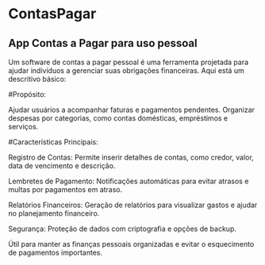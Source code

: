 # ContasPagar
## App Contas a Pagar para uso pessoal

Um software de contas a pagar pessoal é uma ferramenta projetada para ajudar indivíduos a gerenciar suas obrigações financeiras. Aqui está um descritivo básico:

#Propósito:

Ajudar usuários a acompanhar faturas e pagamentos pendentes.
Organizar despesas por categorias, como contas domésticas, empréstimos e serviços.

#Características Principais:

Registro de Contas: Permite inserir detalhes de contas, como credor, valor, data de vencimento e descrição.

Lembretes de Pagamento: Notificações automáticas para evitar atrasos e multas por pagamentos em atraso.

Relatórios Financeiros: Geração de relatórios para visualizar gastos e ajudar no planejamento financeiro.

Segurança: Proteção de dados com criptografia e opções de backup.

Útil para manter as finanças pessoais organizadas e evitar o esquecimento de pagamentos importantes.
